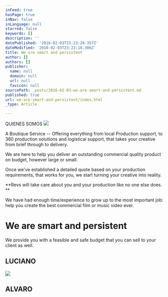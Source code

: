 ```yaml
---
inFeed: true
hasPage: true
inNav: false
inLanguage: null
starred: false
keywords: []
description: ''
datePublished: '2016-02-03T23:23:28.357Z'
dateModified: '2016-02-03T23:23:18.306Z'
title: We are smart and persistent
author: []
authors: []
publisher:
  name: null
  domain: null
  url: null
  favicon: null
sourcePath: _posts/2016-02-03-we-are-smart-and-persistent.md
published: true
url: we-are-smart-and-persistent/index.html
_type: Article

---
```

QUIENES SOMOS
![](https://the-grid-user-content.s3-us-west-2.amazonaws.com/10171ed6-c8ef-4a59-b3c0-c47d7886c4ef.png)

A Boutique Service -- Offering everything from local Production support, to 360 production solutions and logistical support, that takes your creative from brief through to delivery.

We are here to help you deliver an outstanding commercial quality product on budget, however large or small.

Once we've established a detailed quote based on your production requirements, that works for you, we start turning your creative into reality.

**Revs will take care about you and your production like no one else does. **

We have had enough time/experience to grow up to the most important job: help you create the best commercial film or music video ever.

# We are smart and persistent

We provide you with a feasible and safe budget that you can sell to your client as well. 

## LUCIANO
![](https://the-grid-user-content.s3-us-west-2.amazonaws.com/5891642d-ef0c-4782-973a-3edfab2a09d4.png)

## ALVARO